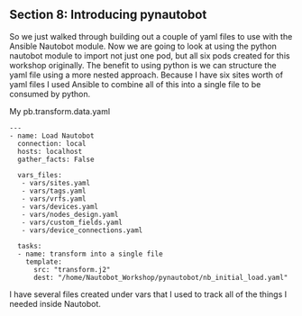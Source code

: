 ## Section 8: Introducing pynautobot
So we just walked through building out a couple of yaml files to use with the Ansible Nautobot module. Now we are going to look at using the python nautobot module to import not just one pod, but all six pods created for this workshop originally. The benefit to using python is we can structure the yaml file using a more nested approach. Because I have six sites worth of yaml files I used Ansible to combine all of this into a single file to be consumed by python.

My pb.transform.data.yaml
```
---
- name: Load Nautobot
  connection: local
  hosts: localhost
  gather_facts: False

  vars_files:
   - vars/sites.yaml
   - vars/tags.yaml
   - vars/vrfs.yaml
   - vars/devices.yaml
   - vars/nodes_design.yaml
   - vars/custom_fields.yaml
   - vars/device_connections.yaml

  tasks:
  - name: transform into a single file
    template: 
      src: "transform.j2"
      dest: "/home/Nautobot_Workshop/pynautobot/nb_initial_load.yaml"
```

I have several files created under vars that I used to track all of the things I needed inside Nautobot.